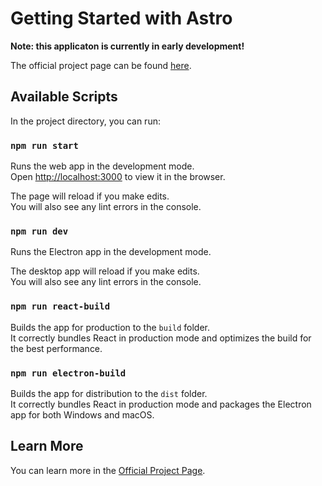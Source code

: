 # Getting Started with Astro

**Note: this applicaton is currently in early development!**

The official project page can be found [here](https://anishkachinthaya.ml/html/astro.html).

## Available Scripts

In the project directory, you can run:

### `npm run start`

Runs the web app in the development mode.\
Open [http://localhost:3000](http://localhost:3000) to view it in the browser.

The page will reload if you make edits.\
You will also see any lint errors in the console.

### `npm run dev`

Runs the Electron app in the development mode.

The desktop app will reload if you make edits.\
You will also see any lint errors in the console.

### `npm run react-build`

Builds the app for production to the `build` folder.\
It correctly bundles React in production mode and optimizes the build for the best performance.

### `npm run electron-build`

Builds the app for distribution to the `dist` folder.\
It correctly bundles React in production mode and packages the Electron app for both Windows and macOS.

## Learn More

You can learn more in the [Official Project Page](https://anishkachinthaya.ml/html/astro.html).
